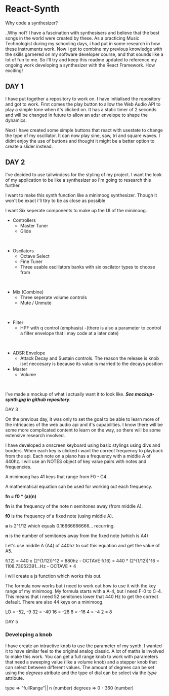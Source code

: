 # React-Synth

Why code a synthesizer?

..Why not? I have a fascination with synthesisers and believe that the best songs in the world were created by these. As a practicing Music Technologist during my schooling days, i had put in some research in how these instruments work. Now i get to combine my previous knowledge with the skills garnered on my software developer course, and that sounds like a lot of fun to me. So i'll try and keep this readme updated to reference my ongoing work developing a synthesizer with the React Framework. How exciting!

## DAY 1

I have put together a repository to work on. I have initialised the repository and got to work. First comes the play button to allow the Web Audio API to play a simple tone when it's clicked on. It has a static timer of 2 seconds and will be changed in future to allow an adsr envelope to shape the dynamics.

Next i have created some simple buttons that react with usestate to change the type of my oscillator. It can now play sine, saw, tri and square waves.
I didnt enjoy the use of buttons and thought it might be a better option to create a slider instead.

## DAY 2

I've decided to use tailwindcss for the styling of my project. I want the look of my application to be like a synthesizer so i'm going to research this further. 

I want to make this synth function like a minimoog synthesizer. Though it won't be exact i'll ttry to be as close as possible

I want Six seperate components to make up the UI of the minimoog.

  - Controllers
    - Master Tuner
    - Glide

<br>

  - Oscilators
    - Octave Select
    - Fine Tuner
    - Three usable oscillators banks with six oscilator types to choose from

<br>

  - Mix (Combine)
    - Three seperate volume controls
    - Mute / Unmute

<br>

  - Filter
    - HPF with q control (emphasis)
    -(there is also a parameter to control a filter envelope that i may code at a later date)

<br>

  - ADSR Envelope
    - Attack Decay and Sustain controls. The reason the release is knob isnt neccesary is because its value is married to the decays position 
  - Master 
    - Volume

<br>

I've made a mockup of what i actually want it to look like. ***See mockup-synth.jpg in github repository***.

DAY 3

On the previous day, it was only to set the goal to be able to learn more of the intricacies of the web audio api and it's capabilities. I know there will be some more complicated content to learn on the way, so there will be some extensive research involved.

I have developed a onscreen keyboard using basic stylings using divs and borders. When each key is clicked i want the correct frequency to playback from the api. Each note on a piano has a frequency with a middle A of 440hz. I will use an NOTES object of key value pairs with notes and frequencies. 

A minimoog has 41 keys that range from F0 - C4.

A mathematical equation can be used for working out each frequency. 

**fn = f0 * (a)(n)**

**fn** is the frequency of the note n semitones away (from middle A).

**f0** is the frequency of a fixed note (using middle A).

**a** is 2^1/12 which equals 0.16666666666... recurring.

**n** is the number of semitones away from the fixed note (which is A4)

Let's use middle A (A4) of 440hz to suit this equation and get the value of A5.

f(12) = 440 x (2^(1/12))^12 = 880hz - OCTAVE
f(16) = 440 * (2^(1/12))^16 = 1108.73052391...Hz - OCTAVE + 4

I will create a js function which works this out.

The formula now works but i need to work out how to use it with the key range of my minimoog. My formula starts with a A-4, but i need F-0 to C-4. This means that i need 52 semitones lower that 440 Hz to get the correct default. There are also 44 keys on a minimoog.

LO = -52, -9
32 = -40
16 = -28
8 = -16
4 = -4
2 = 8

DAY 5

### Developing a knob

I have create an intractive knob to use the parameter of my synth. I wanted it to have similar feel to the original analog classic. A lot of maths is involved to make this work. You can get a full range knob to work with parameters that need a sweeping value (like a volume knob) and a stepper knob that can select between different values. The amount of degrees can be set using the *degrees* atribute and the type of dial can be select via the *type* attribute.

type => "fullRange"|| n (number)
degrees => 0 - 360 (number)
